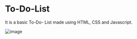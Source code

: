 # To-Do-List
It is a basic To-Do- List made using HTML, CSS and Javascript.

![image](https://github.com/user-attachments/assets/4101543a-de32-47d2-b30e-fc51dc5646a9)
